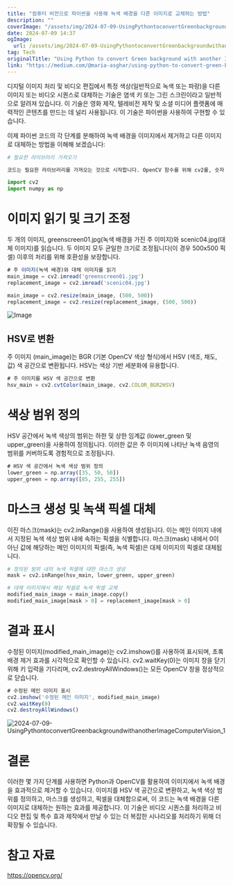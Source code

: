 ```yaml
---
title: "컴퓨터 비전으로 파이썬을 사용해 녹색 배경을 다른 이미지로 교체하는 방법"
description: ""
coverImage: "/assets/img/2024-07-09-UsingPythontoconvertGreenbackgroundwithanotherImageComputerVision_0.png"
date: 2024-07-09 14:37
ogImage:
  url: /assets/img/2024-07-09-UsingPythontoconvertGreenbackgroundwithanotherImageComputerVision_0.png
tag: Tech
originalTitle: "Using Python to convert Green background with another Image | Computer Vision"
link: "https://medium.com/@maria-asghar/using-python-to-convert-green-background-with-another-image-computer-vision-acb0f70419d4"
---
```


디지털 이미지 처리 및 비디오 편집에서 특정 색상(일반적으로 녹색 또는 파랑)을 다른 이미지 또는 비디오 시퀀스로 대체하는 기술은 염색 키 또는 그린 스크린이라고 일반적으로 알려져 있습니다. 이 기술은 영화 제작, 텔레비전 제작 및 소셜 미디어 플랫폼에 매력적인 콘텐츠를 만드는 데 널리 사용됩니다. 이 기술은 파이썬을 사용하여 구현할 수 있습니다.

이제 파이썬 코드의 각 단계를 분해하여 녹색 배경을 이미지에서 제거하고 다른 이미지로 대체하는 방법을 이해해 보겠습니다:

```python
# 필요한 라이브러리 가져오기

코드는 필요한 라이브러리를 가져오는 것으로 시작합니다. OpenCV 함수를 위해 cv2를, 숫자 연산을 위해 numpy를 가져옵니다.
```

<div class="content-ad"></div>

```js
import cv2
import numpy as np
```

# 이미지 읽기 및 크기 조정

두 개의 이미지, greenscreen01.jpg(녹색 배경을 가진 주 이미지)와 scenic04.jpg(대체 이미지)를 읽습니다. 두 이미지 모두 균일한 크기로 조정됩니다(이 경우 500x500 픽셀) 이후의 처리를 위해 호환성을 보장합니다.

```js
# 주 이미지(녹색 배경)와 대체 이미지를 읽기
main_image = cv2.imread('greenscreen01.jpg')
replacement_image = cv2.imread('scenic04.jpg')

main_image = cv2.resize(main_image, (500, 500))
replacement_image = cv2.resize(replacement_image, (500, 500))
```

<div class="content-ad"></div>

![Image](/assets/img/2024-07-09-UsingPythontoconvertGreenbackgroundwithanotherImageComputerVision_0.png)

## HSV로 변환

주 이미지 (main_image)는 BGR (기본 OpenCV 색상 형식)에서 HSV (색조, 채도, 값) 색 공간으로 변환됩니다. HSV는 색상 기반 세분화에 유용합니다.

```js
# 주 이미지를 HSV 색 공간으로 변환
hsv_main = cv2.cvtColor(main_image, cv2.COLOR_BGR2HSV)
```

<div class="content-ad"></div>

# 색상 범위 정의

HSV 공간에서 녹색 색상의 범위는 하한 및 상한 임계값 (lower_green 및 upper_green)을 사용하여 정의됩니다. 이러한 값은 주 이미지에 나타난 녹색 음영의 범위를 커버하도록 경험적으로 조정됩니다.

```js
# HSV 색 공간에서 녹색 색상 범위 정의
lower_green = np.array([35, 50, 50])
upper_green = np.array([85, 255, 255])
```

# 마스크 생성 및 녹색 픽셀 대체

<div class="content-ad"></div>

이진 마스크(mask)는 cv2.inRange()을 사용하여 생성됩니다. 이는 메인 이미지 내에서 지정된 녹색 색상 범위 내에 속하는 픽셀을 식별합니다. 마스크(mask) 내에서 0이 아닌 값에 해당하는 메인 이미지의 픽셀(즉, 녹색 픽셀)은 대체 이미지의 픽셀로 대체됩니다.

```python
# 정의된 범위 내의 녹색 픽셀에 대한 마스크 생성
mask = cv2.inRange(hsv_main, lower_green, upper_green)

# 대체 이미지에서 해당 픽셀로 녹색 픽셀 교체
modified_main_image = main_image.copy()
modified_main_image[mask > 0] = replacement_image[mask > 0]
```

# 결과 표시

수정된 이미지(modified_main_image)는 cv2.imshow()를 사용하여 표시되며, 초록 배경 제거 효과를 시각적으로 확인할 수 있습니다. cv2.waitKey(0)는 이미지 창을 닫기 위해 키 입력을 기다리며, cv2.destroyAllWindows()는 모든 OpenCV 창을 정상적으로 닫습니다.

<div class="content-ad"></div>

```js
# 수정된 메인 이미지 표시
cv2.imshow('수정된 메인 이미지', modified_main_image)
cv2.waitKey(0)
cv2.destroyAllWindows()
```

![2024-07-09-UsingPythontoconvertGreenbackgroundwithanotherImageComputerVision_1](/assets/img/2024-07-09-UsingPythontoconvertGreenbackgroundwithanotherImageComputerVision_1.png)

# 결론

이러한 몇 가지 단계를 사용하면 Python과 OpenCV를 활용하여 이미지에서 녹색 배경을 효과적으로 제거할 수 있습니다. 이미지를 HSV 색 공간으로 변환하고, 녹색 색상 범위를 정의하고, 마스크를 생성하고, 픽셀을 대체함으로써, 이 코드는 녹색 배경을 다른 이미지로 대체하는 원하는 효과를 제공합니다. 이 기술은 비디오 시퀀스를 처리하고 비디오 편집 및 특수 효과 제작에서 만날 수 있는 더 복잡한 시나리오를 처리하기 위해 더 확장될 수 있습니다.

<div class="content-ad"></div>

# 참고 자료

https://opencv.org/
